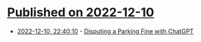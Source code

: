 # [Published on 2022-12-10](index.md)

* [2022-12-10, 22:40:10](https://news.ycombinator.com/item?id=33937753) - [Disputing a Parking Fine with ChatGPT](https://notesbylex.com/disputing-a-parking-fine-with-chatgpt.html)
